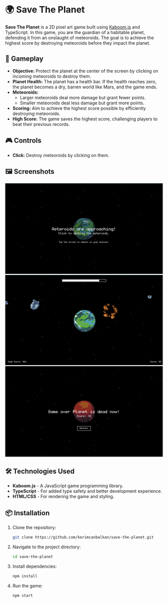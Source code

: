 # 🌍 Save The Planet

**Save The Planet** is a 2D pixel art game built using [Kaboom.js](https://kaboomjs.com/) and TypeScript. In this game, you are the guardian of a habitable planet, defending it from an onslaught of meteoroids. The goal is to achieve the highest score by destroying meteoroids before they impact the planet.

## 🚀 Gameplay

- **Objective:** Protect the planet at the center of the screen by clicking on incoming meteoroids to destroy them.
- **Planet Health:** The planet has a health bar. If the health reaches zero, the planet becomes a dry, barren world like Mars, and the game ends.
- **Meteoroids:** 
  - Larger meteoroids deal more damage but grant fewer points.
  - Smaller meteoroids deal less damage but grant more points.
- **Scoring:** Aim to achieve the highest score possible by efficiently destroying meteoroids.
- **High Score:** The game saves the highest score, challenging players to beat their previous records.

## 🎮 Controls

- **Click:** Destroy meteoroids by clicking on them.

## 🖼️ Screenshots

![welcome](./public/screenshots/welcome.png)
![gameplay](./public/screenshots/gameplay.png)
![gameover](./public/screenshots/gameover.png)

## 🛠️ Technologies Used

- **Kaboom.js** - A JavaScript game programming library.
- **TypeScript** - For added type safety and better development experience.
- **HTML/CSS** - For rendering the game and styling.

## 📦 Installation

1. Clone the repository:
   ```bash
   git clone https://github.com/kerimcanbalkan/save-the-planet.git
   ```
2. Navigate to the project directory:
   ```bash
   cd save-the-planet
   ```
3. Install dependencies:
   ```bash
   npm install
   ```
4. Run the game:
   ```bash
   npm start
   ```
